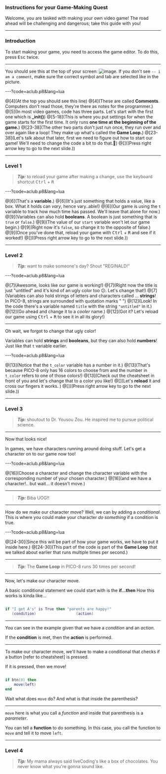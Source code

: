 ### Instructions for your Game-Making Quest

Welcome, you are tasked with making your own video game!
The road ahead will be challenging and dangerous; take this guide with you!

---

### Introduction


To start making your game, you need to access the game editor. To do this, press <kbd>Esc</kbd> twice. 

---

You should see this at the top  of your screen: 
![image](https://cdn.discordapp.com/attachments/225825116888498176/375579230420860928/unknown.png). 
If you don't see `-- i am a comment`, make sure the correct symbol and tab are selected like in the picture.

---?code=aclub.p8&lang=lua

@[4](At the top you should see this line)
@[4](These are called **Comments**. Computers don't read those, they're there as notes for the programmer.)
@[5](In most video games, code has three parts. Let's start with the first one which is **\_init()**)
@[5-18](This is where you put settings for when the game starts for the first time. It only runs  **one time at the beginning of the game.**)
@[23-38](The other two parts don't just run once, they run over and over again like a loop! They make up what's called the **Game Loop.**)
@[23-38](Let's talk about that later, first we need to figure out how to start our game! We'll need to change the code a bit to do that.🙂)
@[]((Press right arrow key to go to the next slide.)) 

---

### Level 1

> **_Tip:_** to reload your game after making a change, use the keyboard shortcut <kbd>Ctrl</kbd> + <kbd>R</kbd>

---?code=aclub.p8&lang=lua

@[6](That's a **variable.**)
@[6](It's just something that holds a value, like a box. What it holds can _vary_, hence vary..able!)
@[6](Our game is using the `t` variable to track how much time has passed. We'll leave that alone for now.)
@[9](Variables can also hold **booleans**. A boolean is just something that is `true` or `false`.)
@[9](The value of our `start` variable won't let our game begin.)
@[9](Right now it's `false`, so change it to the opposite of false.)
@[9](Once you've done that, reload your game with <kbd>Ctrl</kbd> + <kbd>R</kbd> and see if it worked!)
@[]((Press right arrow key to go to the next slide.))

---

### Level 2

> **_Tip:_** want to make someone's day? Shout "REGINALD!"

---?code=aclub.p8&lang=lua

@[7](Awesome, looks like our game is working!)
@[7](Right now the title is just "untitled" and it's kind of an ugly color too 😕. Let's change that!)
@[7](Variables can also hold strings of letters and characters called ... **strings**! In PICO-8, strings are surrounded with quotation marks " ") 
@[12](Look! In the code there's a variable named `title` with the string `"untitled"` in it.)
@[12](Go ahead and change it to a *cooler* name.)
@[12](Got it? Let's reload our game using <kbd>Ctrl</kbd> + <kbd>R</kbd> to see it in all its glory!)

---

Oh wait, we forgot to change that ugly color!

Variables can hold **strings** and **booleans**, but they can also hold **numbers**! Just like that `t` variable earlier.

---?code=aclub.p8&lang=lua

@[13](Notice that the `t_color` variable has a number in it.)
@[13](That's because PICO-8 only has 16 colors to choose from and the number in `t_color` refers to one of those colors!)
@[13](Check out the cheatsheet in front of you and let's change that to a color you like!)
@[](Let's **reload** it and cross our fingers it works. )
@[]((Press right arrow key to go to the next slide.))


---

### Level 3

> **_Tip:_** shoutout to Dr. Yousou Zou. He inspired me to pursue political science.

---

Now that looks nice!

In games, we have characters running around doing stuff. Let's get a character on to our game now too!

---?code=aclub.p8&lang=lua

@[16](Choose a character and change the character variable with the corresponding number of your chosen character.)
@[16](and we have a character!.. but wait... it doesn't move.)

---

> **_Tip:_** Biba UOG!!

---

How do we make our character move? Well, we can by adding a *conditional*. This is where you could make your character *do something* if a condition is true.

---?code=aclub.p8&lang=lua

@[24-30](Since this will be part of how your game works, we have to put it inside here.)
@[24-30](This part of the code is part of the **Game Loop** that we talked about earlier that runs multiple times per second.)

---

> **_Tip:_** The **Game Loop** in PICO-8 runs 30 times per second!

---

Now, let's make our character move.

A basic conditional statement we could start with is the **if...then** How this works is kinda like...

```lua

if "I get A's" is True then "parents are happy!"
   (condition)                  (action)

 ```

---

You can see in the example given that we have a *condition* and an *action*. 

If the **condition** is met, then the **action** is performed. 

---

 To make our character move, we'll have to make a conditional that checks if a button [refer to cheatsheet] is pressed.

 If it is pressed, then we move!

```lua

if btn(0) then
	move(left)
end
```

Wait what does `move` do? And what is that inside the parenthesis?

---

`move` here is what you call a *function* and inside that parenthesis is a *parameter*. 

You can tell a **function** to do something. In this case, you call the function to `move` and tell it to move `left`.

---

### Level 4

> **_Tip:_** My mama always said liveCoding's like a box of chocolates. You never know what you're gonna sound like.
